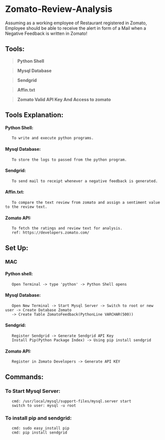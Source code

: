 # Zomato-Review-Analysis
Assuming as a working employee of Restaurant registered in Zomato, Employee should be able to receive the alert in form of a Mail when a Negative Feedback is written in Zomato!

## Tools:
  
  > **Python Shell**
  
  > **Mysql Database**
  
  > **Sendgrid**
  
  > **Affin.txt**
  
  > **Zomato Valid API Key And Access to zomato**
  
## Tools Explanation:
  
  #### **Python Shell:** 
       To write and execute python programs.
  #### **Mysql Database:**
       To store the logs to passed from the python program.
  #### **Sendgrid:** 
       To send mail to receipt whenever a negative feedback is generated.
  #### **Affin.txt:** 
       To compare the text review from zomato and assign a sentiment value to the review text.
  #### **Zomato API:** 
       To fetch the ratings and review text for analysis.
       ref: https://developers.zomato.com/

## Set Up:

  ### **MAC**
  #### Python shell:
       Open Terminal -> type 'python' -> Python Shell opens
  #### Mysql Database:
       Open New Terminal -> Start Mysql Server -> Switch to root or new user -> Create Database Zomato
       -> Create Table ZomatoFeedback(PythonLine VARCHAR(500))
  #### Sendgrid:
       Register Sendgrid -> Generate Sendgrid API Key
       Install Pip(Python Package Index) -> Using pip install sendgrid
  #### Zomato API:
       Register in Zomato Developers -> Generate API KEY

## Commands:
  
  ### To Start Mysql Server:
       cmd: /usr/local/mysql/support-files/mysql.server start
       switch to user: mysql -u root
  ### To install pip and sendgrid:
       cmd: sudo easy_install pip
       cmd: pip install sendgrid
       
       
              
       
